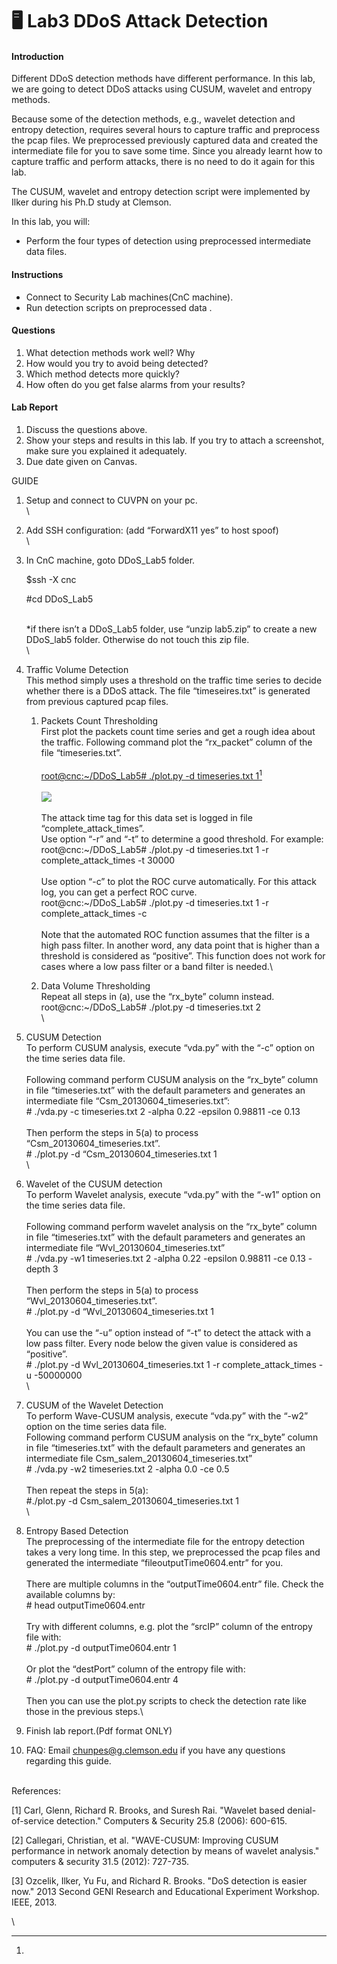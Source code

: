 # 🖥️ Lab3 DDoS Attack Detection

#### Introduction

Different DDoS detection methods have different performance.  In this lab, we are going to detect DDoS attacks using CUSUM, wavelet and entropy methods.&#x20;

Because some of the detection methods, e.g., wavelet detection and entropy detection, requires several hours to capture traffic and preprocess the pcap files. We preprocessed previously captured data and created the intermediate file for you to save some time. Since you already learnt how to capture traffic and perform attacks, there is no need to do it again for this lab.&#x20;

The CUSUM, wavelet and entropy detection script were implemented by Ilker during his Ph.D study at Clemson.&#x20;

In this lab, you will:

* Perform the four types of detection using preprocessed intermediate data files.

#### Instructions

* Connect to Security Lab machines(CnC machine).
* Run detection scripts on preprocessed data .

#### Questions

1. What detection methods work well? Why
2. How would you try to avoid being detected?
3. Which method detects more quickly?
4. How often do you get false alarms from your results?

#### Lab Report

1. Discuss the questions above.
2. Show your steps and results in this lab. If you try to attach a screenshot, make sure you explained it adequately.&#x20;
3. Due date given on Canvas.

GUIDE

1. Setup and connect to CUVPN on your pc.\
   \

2. Add SSH configuration: (add “ForwardX11 yes” to host spoof)\
   \

3.  In CnC machine, goto DDoS\_Lab5 folder.

    $ssh -X cnc&#x20;

    \#cd DDoS\_Lab5

    \
    \*if there isn’t a DDoS\_Lab5 folder, use “unzip lab5.zip” to create a new DDoS\_lab5 folder. Otherwise do not touch this zip file.\
    \

4. Traffic Volume Detection\
   This method simply uses a threshold on the traffic time series to decide whether there is a DDoS attack. The file “timeseires.txt” is generated from previous captured pcap files.
   1. Packets Count Thresholding\
      First plot the packets count time series and get a rough idea about the traffic. Following command plot the “rx\_packet” column of the file “timeseries.txt”.\
      \
      [root@cnc:\~/DDoS\_Lab5# ./plot.py -d timeseries.txt 1](#user-content-fn-1)[^1]\
      \
      ![](https://lh7-us.googleusercontent.com/k57FZMgJ3jVTSy7xuFaNVEz-LGe7hst-mjn2LSmyhIuiSN77vSNvFJQ3PxLjc3bPFl5XCCnoBuZIt4T3vv9xofYhQ7vz4Ohg5sT4Ob7PhoYFRs\_lsQKNkuY4NZdcdLp5iYsL47LFfdOoEY46pgqdlQ)\
      \
      The attack time tag for this data set is logged in file “complete\_attack\_times”. \
      Use option “-r” and “-t” to determine a good threshold. For example:\
      root@cnc:\~/DDoS\_Lab5# ./plot.py -d timeseries.txt 1 -r complete\_attack\_times -t 30000\
      \
      Use option “-c” to plot the ROC curve automatically. For this attack log, you can get a perfect ROC curve. \
      root@cnc:\~/DDoS\_Lab5# ./plot.py -d timeseries.txt 1 -r complete\_attack\_times -c\
      \
      Note that the automated ROC function assumes that the filter is a high pass filter. In another word, any data point that is higher than a threshold is considered as “positive”. This function does not work for cases where a low pass filter or a band filter is needed.\

   2. Data Volume Thresholding\
      Repeat all steps in (a), use the “rx\_byte” column instead.\
      root@cnc:\~/DDoS\_Lab5# ./plot.py -d timeseries.txt 2\
      \

5. CUSUM Detection\
   To perform CUSUM analysis, execute “vda.py” with the “-c” option on the time series data file. \
   \
   Following command perform CUSUM analysis on the “rx\_byte” column in file “timeseries.txt” with the default parameters and generates an intermediate file “Csm\_20130604\_timeseries.txt”:\
   \# ./vda.py -c timeseries.txt 2 -alpha 0.22 -epsilon 0.98811 -ce 0.13\
   \
   Then perform the steps in 5(a) to process “Csm\_20130604\_timeseries.txt”.\
   \# ./plot.py -d “Csm\_20130604\_timeseries.txt 1\
   \

6. Wavelet of the CUSUM detection\
   To perform Wavelet analysis, execute “vda.py” with the “-w1” option on the time series data file.\
   \
   Following command perform wavelet analysis on the “rx\_byte” column in file “timeseries.txt” with the default parameters and generates an intermediate file “Wvl\_20130604\_timeseries.txt”\
   \# ./vda.py -w1 timeseries.txt 2 -alpha 0.22 -epsilon 0.98811 -ce 0.13 -depth 3\
   \
   Then perform the steps in 5(a) to process “Wvl\_20130604\_timeseries.txt”.\
   \# ./plot.py -d “Wvl\_20130604\_timeseries.txt 1\
   \
   You can use the “-u” option instead of “-t” to detect the attack with a low pass filter. Every node below the given value is considered as “positive”.\
   \# ./plot.py -d Wvl\_20130604\_timeseries.txt 1 -r complete\_attack\_times -u -50000000\
   \

7. CUSUM of the Wavelet Detection\
   To perform Wave-CUSUM analysis, execute “vda.py” with the “-w2” option on the time series data file. \
   Following command perform CUSUM analysis on the “rx\_byte” column in file “timeseries.txt” with the default parameters and generates an intermediate file Csm\_salem\_20130604\_timeseries.txt”\
   \# ./vda.py -w2 timeseries.txt 2 -alpha 0.0 -ce 0.5\
   \
   Then repeat the steps in 5(a):\
   \#./plot.py -d Csm\_salem\_20130604\_timeseries.txt 1 \
   \

8. Entropy Based Detection\
   The preprocessing of the intermediate file for the entropy detection takes a very long time. In this step, we preprocessed the pcap files and generated the intermediate “fileoutputTime0604.entr” for you. \
   \
   There are multiple columns in the “outputTime0604.entr” file. Check the available columns by:\
   \# head outputTime0604.entr\
   \
   Try with different columns, e.g. plot the “srcIP” column of the entropy file with:\
   \# ./plot.py -d outputTime0604.entr 1\
   \
   Or plot the “destPort” column of the entropy file with:\
   \# ./plot.py -d outputTime0604.entr 4\
   \
   Then you can use the plot.py scripts to check the detection rate like those in the previous steps.\

9. Finish lab report.(Pdf format ONLY)
10. FAQ: Email [chunpes@g.clemson.edu](mailto:chunpes@g.clemson.edu) if you have any questions regarding this guide.

\
References:

\[1] Carl, Glenn, Richard R. Brooks, and Suresh Rai. "Wavelet based denial-of-service detection." Computers & Security 25.8 (2006): 600-615.

\[2] Callegari, Christian, et al. "WAVE-CUSUM: Improving CUSUM performance in network anomaly detection by means of wavelet analysis." computers & security 31.5 (2012): 727-735.

\[3] Ozcelik, Ilker, Yu Fu, and Richard R. Brooks. "DoS detection is easier now." 2013 Second GENI Research and Educational Experiment Workshop. IEEE, 2013.

\


[^1]: 
